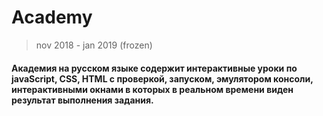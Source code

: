# Academy

> nov 2018 - jan 2019 (frozen)

#### Академия на русском языке содержит интерактивные уроки по javaScript, CSS, HTML с проверкой, запуском, эмулятором консоли, интерактивными окнами в которых в реальном времени виден результат выполнения задания.
